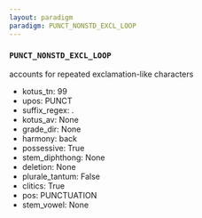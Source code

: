 ```yaml
---
layout: paradigm
paradigm: PUNCT_NONSTD_EXCL_LOOP
---
```

### ` PUNCT_NONSTD_EXCL_LOOP `

accounts for repeated exclamation-like characters
* kotus_tn: 99
* upos: PUNCT
* suffix_regex: .
* kotus_av: None
* grade_dir: None
* harmony: back
* possessive: True
* stem_diphthong: None
* deletion: None
* plurale_tantum: False
* clitics: True
* pos: PUNCTUATION
* stem_vowel: None
